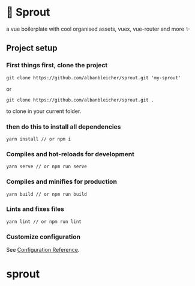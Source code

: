 # 🌱 Sprout
a vue boilerplate with cool organised assets,  vuex, vue-router and more ✨

## Project setup
### First things first, clone the project
```
git clone https://github.com/albanbleicher/sprout.git 'my-sprout'
```
or
```
git clone https://github.com/albanbleicher/sprout.git .
```
to clone in your current folder.
### then do this to install all dependencies
```
yarn install // or npm i
```

### Compiles and hot-reloads for development
```
yarn serve // or npm run serve
```

### Compiles and minifies for production
```
yarn build // or npm run build
```

### Lints and fixes files
```
yarn lint // or npm run lint
```

### Customize configuration
See [Configuration Reference](https://cli.vuejs.org/config/).
# sprout
